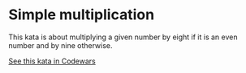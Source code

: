 # Simple multiplication

This kata is about multiplying a given number by eight if it is an even number and by nine otherwise.

[See this kata in Codewars](https://www.codewars.com/kata/583710ccaa6717322c000105)